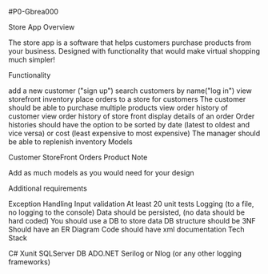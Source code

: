 #P0-Gbrea000

Store App
Overview

The store app is a software that helps customers purchase products from your business. Designed with functionality that would make virtual shopping much simpler!

Functionality

add a new customer ("sign up")
search customers by name("log in")
view storefront inventory
place orders to a store for customers
The customer should be able to purchase multiple products
view order history of customer
view order history of store front
display details of an order
Order histories should have the option to be sorted by date (latest to oldest and vice versa) or cost (least expensive to most expensive)
The manager should be able to replenish inventory
Models

Customer
StoreFront
Orders
Product
Note

Add as much models as you would need for your design

Additional requirements

Exception Handling
Input validation
At least 20 unit tests
Logging (to a file, no logging to the console)
Data should be persisted, (no data should be hard coded)
You should use a DB to store data
DB structure should be 3NF
Should have an ER Diagram
Code should have xml documentation
Tech Stack

C#
Xunit
SQLServer DB
ADO.NET
Serilog or Nlog (or any other logging frameworks)

